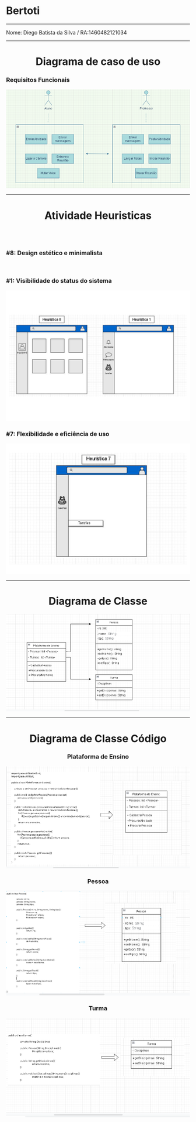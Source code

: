 # Bertoti
<hr/>
  Nome: Diego Batista da Silva / RA:1460482121034
<hr/>

<h1 align="center">Diagrama de caso de uso</h1>
  <h3>Requisitos Funcionais</h3>
  <p align="center">
      <img src = "https://github.com/diiegobsilva/Bertoti/blob/main/Engenharia%20de%20Software%201/Diagrama%20de%20caso%20de%20uso.png" >
  </p>
  <hr/>
 <h1 align="center">Atividade Heuristicas</h1>
 <br><br>
  <h3>#8: Design estético e minimalista</h3>
  <br>
  <h3>#1: Visibilidade do status do sistema</h3>
  <p align="center">
      <img src = "https://github.com/diiegobsilva/Bertoti/blob/main/Engenharia%20de%20Software%201/Atividade%20Heuristica.png" >
  </p>
  
  <h3>#7: Flexibilidade e eficiência de uso</h3>
  <p align="center">
      <img src = "https://github.com/diiegobsilva/Bertoti/blob/main/Engenharia%20de%20Software%201/Atividade%20Heuristica-2.png" >
  </p>
  
 <hr/> 
  
<h1 align="center">Diagrama de Classe</h1>
  <p align="center">
      <img src = "https://github.com/diiegobsilva/Bertoti/blob/main/Engenharia%20de%20Software%201/diagrama%20de%20classe.png" >
  </p>
 <hr/> 
 
 <h1 align="center">Diagrama de Classe Código</h1>
 <h3 align="center">Plataforma de Ensino</h3>
  <p align="center">
      <img src = "https://github.com/diiegobsilva/Bertoti/blob/main/Engenharia%20de%20Software%201/Plataforma%20de%20Ensino.png" >
  </p>
 
  <h3 align="center">Pessoa</h3>
  <p align="center">
      <img src = "https://github.com/diiegobsilva/Bertoti/blob/main/Engenharia%20de%20Software%201/pessoa.png" >
  </p>
  
  <h3 align="center">Turma</h3>
  <p align="center">
      <img src = "https://github.com/diiegobsilva/Bertoti/blob/main/Engenharia%20de%20Software%201/turma.png" >
  </p>
  
  
